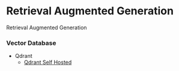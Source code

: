# Retrieval Augmented Generation
Retrieval Augmented Generation

### Vector Database
- Qdrant
  - [Qdrant Self Hosted](https://medium.com/@fadil.parves/qdrant-self-hosted-28a30106e9dd)

